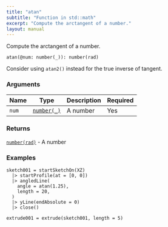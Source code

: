 ```yaml
---
title: "atan"
subtitle: "Function in std::math"
excerpt: "Compute the arctangent of a number."
layout: manual
---
```


Compute the arctangent of a number.

```kcl
atan(@num: number(_)): number(rad)
```

Consider using `atan2()` instead for the true inverse of tangent.

### Arguments

| Name | Type | Description | Required |
|----------|------|-------------|----------|
| `num` | [`number(_)`](/docs/kcl-std/types/std-types-number) | A number | Yes |

### Returns

[`number(rad)`](/docs/kcl-std/types/std-types-number) - A number


### Examples

```kcl
sketch001 = startSketchOn(XZ)
  |> startProfile(at = [0, 0])
  |> angledLine(
    angle = atan(1.25),
    length = 20,
  )
  |> yLine(endAbsolute = 0)
  |> close()

extrude001 = extrude(sketch001, length = 5)
```



